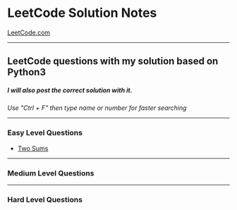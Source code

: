# LeetCode Solution Notes

[LeetCode.com](https://leetcode.com/)

-----

## LeetCode questions with my solution based on Python3
##### I will also post the correct solution with it.


*Use "Ctrl + F" then type name or number for faster searching*

----

### Easy Level Questions

+ [Two Sums](https://github.com/cywang95/LeetCodeNotes/blob/main/Notes/Q1-TwoSum.md)




----

### Medium Level Questions




----

### Hard Level Questions
